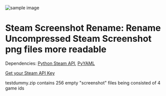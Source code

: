![sample image](https://github.com/jupiter1390/SteamScreenshotRename/blob/main/sample.png?raw=true)
# Steam Screenshot Rename: Rename Uncompressed Steam Screenshot png files more readable

Dependencies: [Python Steam API](https://pypi.org/project/python-steam-api/), [PyYAML](https://pypi.org/project/PyYAML/)

[Get your Steam API Key](https://steamcommunity.com/dev/apikey)

testdummy.zip contains 256 empty "screenshot" files being consisted of 4 game ids
